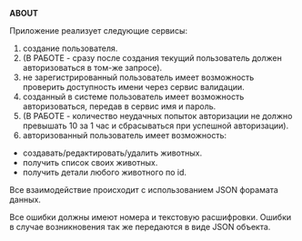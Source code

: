 **ABOUT**

Приложение реализует следующие сервисы:
1. создание пользователя.
2. (В РАБОТЕ - сразу после создания текущий пользователь должен авторизоваться в том-же запросе).
3. не зарегистрированный пользователь имеет возможность проверить доступность имени через сервис валидации.
4. созданный в системе пользователь имеет возможность авторизоваться, передав в сервис имя и пароль.
5. (В РАБОТЕ - количество неудачных попыток авторизации не должно превышать 10 за 1 час и сбрасываться при успешной авторизации).
6. авторизованный пользователь имеет возможность:
- создавать/редактировать/удалить животных.
- получить список своих животных.
- получить детали любого животного по id.

Все взаимодействие происходит с использованием JSON форамата данных.

Все ошибки должны имеют номера и текстовую расшифровки.
Ошибки в случае возникновения так же передаются в виде JSON объекта.
